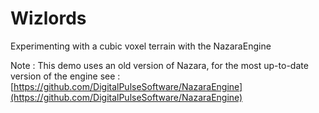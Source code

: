 Wizlords
========

Experimenting with a cubic voxel terrain with the NazaraEngine

Note : This demo uses an old version of Nazara, for the most up-to-date version of the engine see :
[https://github.com/DigitalPulseSoftware/NazaraEngine](https://github.com/DigitalPulseSoftware/NazaraEngine)
